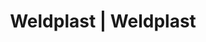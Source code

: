 ---
Link: "file:/Users/vinayakpatel/Downloads/www.weldplast.cz/eshop_products_compare/add/eshop-products-variant43"
product_name: "null"
product_id: "null"
title: "Weldplast | Weldplast"
product_desc: ""
product_specs: ""
product_downloads: ""
href: ""
accessories: ""
similar_products: ""
---